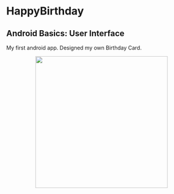 # HappyBirthday

## Android Basics: User Interface
My first android app. Designed my own Birthday Card.

<p align="center">
  <img src="https://c1.staticflickr.com/5/4558/37560257695_397680e13f_b.jpg" width="350"/>
</p>
